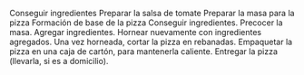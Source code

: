 Conseguir ingredientes
Preparar la salsa de tomate
Preparar la masa para la pizza
Formación de base de la pizza
Conseguir ingredientes.
Precocer la masa.
Agregar ingredientes.
Hornear nuevamente con ingredientes agregados.
Una vez horneada, cortar la pizza en rebanadas.
Empaquetar la pizza en una caja de cartón, para mantenerla caliente.
Entregar la pizza (llevarla, si es a domicilio).